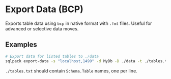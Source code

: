 # Export Data (BCP)

Exports table data using `bcp` in native format with `.fmt` files. Useful for advanced or selective data moves.

## Examples

```bash
# Export data for listed tables to ./data
sqlpack export-data -s "localhost,1499" -d MyDb -D ./data -t ./tables.txt
```

`./tables.txt` should contain `Schema.Table` names, one per line.

